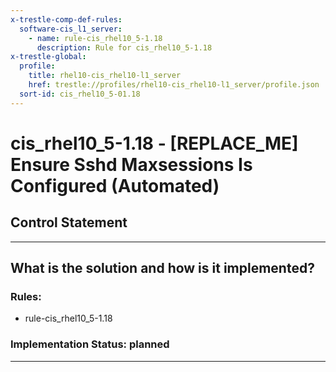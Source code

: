 ```yaml
---
x-trestle-comp-def-rules:
  software-cis_l1_server:
    - name: rule-cis_rhel10_5-1.18
      description: Rule for cis_rhel10_5-1.18
x-trestle-global:
  profile:
    title: rhel10-cis_rhel10-l1_server
    href: trestle://profiles/rhel10-cis_rhel10-l1_server/profile.json
  sort-id: cis_rhel10_5-01.18
---
```


# cis_rhel10_5-1.18 - \[REPLACE_ME\] Ensure Sshd Maxsessions Is Configured (Automated)

## Control Statement

______________________________________________________________________

## What is the solution and how is it implemented?

<!-- For implementation status enter one of: implemented, partial, planned, alternative, not-applicable -->

<!-- Note that the list of rules under ### Rules: is read-only and changes will not be captured after assembly to JSON -->

<!-- Add control implementation description here for control: cis_rhel10_5-1.18 -->

### Rules:

  - rule-cis_rhel10_5-1.18

### Implementation Status: planned

______________________________________________________________________
